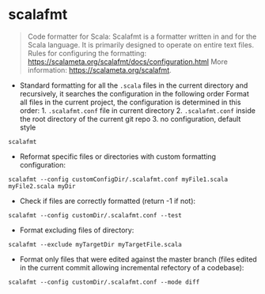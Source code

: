# scalafmt

> Code formatter for Scala: Scalafmt is a formatter written in and for the Scala language. It is primarily designed to operate on entire text files.
> Rules for configuring the formatting: <https://scalameta.org/scalafmt/docs/configuration.html>
> More information: <https://scalameta.org/scalafmt>.

- Standard formatting for all the `.scala` files in the current directory and recursively, it searches the configuration in the following order Format all files in the current project, the configuration is determined in this order:
       1.  `.scalafmt.conf` file in current directory
      2. `.scalafmt.conf` inside the root directory of the current git repo
      3. no configuration, default style

`scalafmt`

- Reformat specific files or directories with custom formatting configuration:

`scalafmt --config customConfigDir/.scalafmt.conf myFile1.scala myFile2.scala myDir`

- Check if files are correctly formatted (return -1 if not):

`scalafmt --config customDir/.scalafmt.conf --test`

- Format excluding files of directory:

`scalafmt --exclude myTargetDir myTargetFile.scala`

- Format only files that were edited against the master branch (files edited in the current commit allowing incremental refectory of a codebase):

`scalafmt --config customDir/.scalafmt.conf --mode diff`
